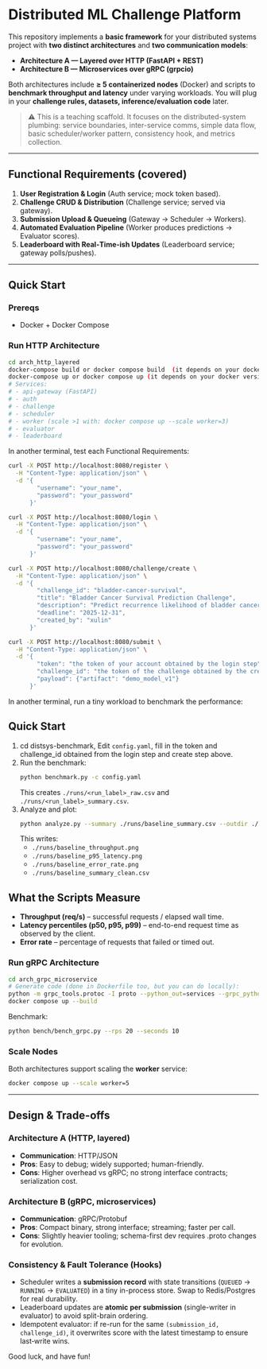 # Distributed ML Challenge Platform 

This repository implements a **basic framework** for your distributed systems project with **two distinct architectures** and **two communication models**:

- **Architecture A — Layered over HTTP (FastAPI + REST)**
- **Architecture B — Microservices over gRPC (grpcio)**

Both architectures include **≥ 5 containerized nodes** (Docker) and scripts to **benchmark throughput and latency** under varying workloads. You will plug in your **challenge rules, datasets, inference/evaluation code** later.

> ⚠️ This is a teaching scaffold. It focuses on the distributed-system plumbing: service boundaries, inter-service comms, simple data flow, basic scheduler/worker pattern, consistency hook, and metrics collection.

---
## Functional Requirements (covered)

1. **User Registration & Login** (Auth service; mock token based).
2. **Challenge CRUD & Distribution** (Challenge service; served via gateway).
3. **Submission Upload & Queueing** (Gateway → Scheduler → Workers).
4. **Automated Evaluation Pipeline** (Worker produces predictions → Evaluator scores).
5. **Leaderboard with Real‑Time-ish Updates** (Leaderboard service; gateway polls/pushes).

---
## Quick Start

### Prereqs
- Docker + Docker Compose

### Run HTTP Architecture
```bash
cd arch_http_layered
docker-compose build or docker compose build  (it depends on your docker version)
docker-compose up or docker compose up (it depends on your docker version)
# Services:
# - api-gateway (FastAPI)
# - auth
# - challenge
# - scheduler
# - worker (scale >1 with: docker compose up --scale worker=3)
# - evaluator
# - leaderboard
```

In another terminal, test each Functional Requirements:
```bash
curl -X POST http://localhost:8080/register \
  -H "Content-Type: application/json" \
  -d '{
        "username": "your_name",
        "password": "your_password"
      }'
```

```bash
curl -X POST http://localhost:8080/login \
  -H "Content-Type: application/json" \
  -d '{
        "username": "your_name",
        "password": "your_password"
      }'
```

```bash
curl -X POST http://localhost:8080/challenge/create \
  -H "Content-Type: application/json" \
  -d '{
        "challenge_id": "bladder-cancer-survival",
        "title": "Bladder Cancer Survival Prediction Challenge",
        "description": "Predict recurrence likelihood of bladder cancer from histopathology and gene data.",
        "deadline": "2025-12-31",
        "created_by": "xulin"
      }'
```

```bash
curl -X POST http://localhost:8080/submit \
  -H "Content-Type: application/json" \
  -d '{
        "token": "the token of your account obtained by the login step",
        "challenge_id": "the token of the challenge obtained by the create step",
        "payload": {"artifact": "demo_model_v1"}
      }'
```

In another terminal, run a tiny workload to benchmark the performance:
## Quick Start
1. cd distsys-benchmark, Edit `config.yaml`, fill in the token and challenge_id obtained from the login step and create step above. 
2. Run the benchmark:
   ```bash
   python benchmark.py -c config.yaml
   ```
   This creates `./runs/<run_label>_raw.csv` and `./runs/<run_label>_summary.csv`.
3. Analyze and plot:
   ```bash
   python analyze.py --summary ./runs/baseline_summary.csv --outdir ./runs --run_label baseline
   ```
   This writes:
   - `./runs/baseline_throughput.png`
   - `./runs/baseline_p95_latency.png`
   - `./runs/baseline_error_rate.png`
   - `./runs/baseline_summary_clean.csv`

## What the Scripts Measure
- **Throughput (req/s)** – successful requests / elapsed wall time.
- **Latency percentiles (p50, p95, p99)** – end-to-end request time as observed by the client.
- **Error rate** – percentage of requests that failed or timed out.

### Run gRPC Architecture
```bash
cd arch_grpc_microservice
# Generate code (done in Dockerfile too, but you can do locally):
python -m grpc_tools.protoc -I proto --python_out=services --grpc_python_out=services proto/platform.proto
docker compose up --build
```

Benchmark:
```bash
python bench/bench_grpc.py --rps 20 --seconds 10
```

### Scale Nodes
Both architectures support scaling the **worker** service:
```bash
docker compose up --scale worker=5
```

---

## Design & Trade-offs

### Architecture A (HTTP, layered)
- **Communication**: HTTP/JSON
- **Pros**: Easy to debug; widely supported; human-friendly.
- **Cons**: Higher overhead vs gRPC; no strong interface contracts; serialization cost.

### Architecture B (gRPC, microservices)
- **Communication**: gRPC/Protobuf
- **Pros**: Compact binary, strong interface; streaming; faster per call.
- **Cons**: Slightly heavier tooling; schema-first dev requires .proto changes for evolution.

### Consistency & Fault Tolerance (Hooks)
- Scheduler writes a **submission record** with state transitions (`QUEUED` → `RUNNING` → `EVALUATED`) in a tiny in-process store. Swap to Redis/Postgres for real durability.
- Leaderboard updates are **atomic per submission** (single-writer in evaluator) to avoid split-brain ordering.
- Idempotent evaluator: if re-run for the same `(submission_id, challenge_id)`, it overwrites score with the latest timestamp to ensure last‑write wins.


Good luck, and have fun!
